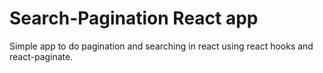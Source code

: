 # Search-Pagination React app

Simple app to do pagination and searching in react using react hooks and react-paginate.

